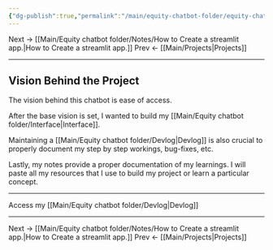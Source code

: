 ```yaml
---
{"dg-publish":true,"permalink":"/main/equity-chatbot-folder/equity-chatbot-assistant/"}
---
```


Next -> [[Main/Equity chatbot folder/Notes/How to Create a streamlit app.\|How to Create a streamlit app.]]
Prev <- [[Main/Projects\|Projects]]

---

## Vision Behind the Project

The vision behind this chatbot is ease of access. 



After the base vision is set, I wanted to build my [[Main/Equity chatbot folder/Interface\|Interface]]. 

Maintaining a [[Main/Equity chatbot folder/Devlog\|Devlog]] is also crucial to properly document my step by step workings, bug-fixes, etc. 

Lastly, my notes provide a proper documentation of my learnings. I will paste all my resources that I use to build my project or learn a particular concept. 




---

Access my [[Main/Equity chatbot folder/Devlog\|Devlog]] 

---
Next -> [[Main/Equity chatbot folder/Notes/How to Create a streamlit app.\|How to Create a streamlit app.]]
Prev <- [[Main/Projects\|Projects]]